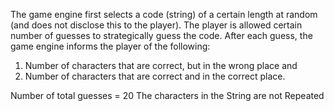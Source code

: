 The game engine first selects a code (string) of a certain length at random (and does not disclose this to the
player).
The player is allowed certain number of guesses to strategically guess the code.
After each guess, the game engine informs the player of the following:
1. Number of characters that are correct, but in the wrong place and
2. Number of characters that are correct and in the correct place.

Number of total guesses = 20
The characters in the String are not Repeated
